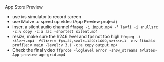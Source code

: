 App Store Preview

- use ios simulator to record screen
- use iMoive to speed up video (App Preview project)
- insert a silent audio channel `ffmpeg -i input.mp4 -f lavfi -i anullsrc -c:v copy -c:a aac -shortest silent.mp4`
- resize, make sure the h246 level and fps not too high `ffmpeg -i silent.mp4 -filter:v fps=30,scale=1200:1600,setsar=1 -c:v libx264 -profile:v main -level:v 3.1 -c:a copy output.mp4`
- Check the final video `ffprobe -loglevel error -show_streams GPlates-App-preview-age-grid.mp4`
